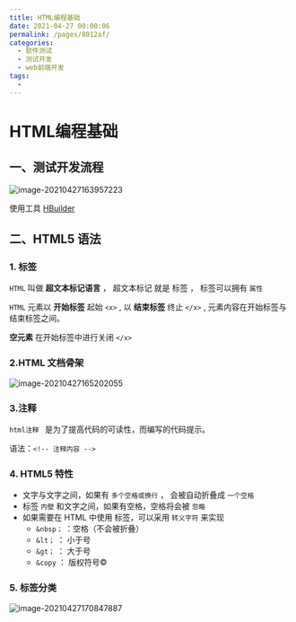 ```yaml
---
title: HTML编程基础
date: 2021-04-27 00:00:06
permalink: /pages/8012af/
categories:
  - 软件测试
  - 测试开发
  - web前端开发
tags:
  - 
---
```

# HTML编程基础

## 一、测试开发流程

![image-20210427163957223](https://i.loli.net/2021/04/27/haN2YARPor1HCmt.png)

使用工具 [HBuilder](https://www.dcloud.io/)

## 二、HTML5 语法

### 1. 标签

`HTML` 叫做 **超文本标记语言** ， 超文本标记 就是 标签 ， 标签可以拥有 `属性`

`HTML` 元素以 **开始标签** 起始 `<x>` , 以 **结束标签** 终止 `</x>` , 元素内容在开始标签与结束标签之间。

**空元素** 在开始标签中进行关闭 `</x>`

### 2.HTML 文档骨架

![image-20210427165202055](https://pupperc.com/img/20210628101406.png)

### 3.注释

`html注释 ` 是为了提高代码的可读性，而编写的代码提示。

语法：`<!-- 注释内容 -->`

### 4. HTML5 特性

-   文字与文字之间，如果有 `多个空格或换行` ， 会被自动折叠成 `一个空格`
-   标签 `内壁` 和文字之间，如果有空格，空格将会被 `忽略`
-   如果需要在 HTML 中使用 标签，可以采用 `转义字符` 来实现
    -   `&nbsp；` ：空格（不会被折叠）
    -   `&lt；` ： 小于号
    -   `&gt；` ： 大于号
    -   `&copy` ： 版权符号©

### 5. 标签分类

![image-20210427170847887](https://pupperc.com/img/20210628101414.png)

